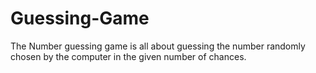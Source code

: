 # Guessing-Game
The Number guessing game is all about guessing the number randomly chosen by the computer in the given number of chances.
